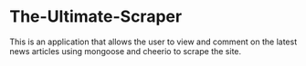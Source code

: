 # The-Ultimate-Scraper
This is an application that allows the user to view and comment on the latest news articles using mongoose and cheerio to scrape the site. 
